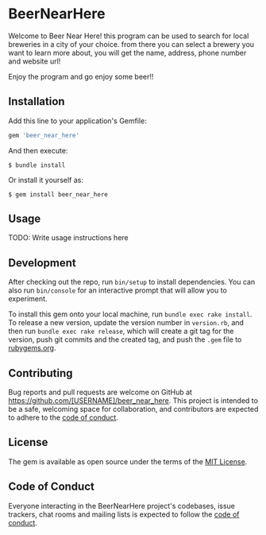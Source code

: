 # BeerNearHere

Welcome to Beer Near Here! this program can be used to search for local breweries in a city of your choice. 
from there you can select a brewery you want to learn more about, you will get the name, address, phone number and website url!

Enjoy the program and go enjoy some beer!!

## Installation

Add this line to your application's Gemfile:

```ruby
gem 'beer_near_here'
```

And then execute:

    $ bundle install

Or install it yourself as:

    $ gem install beer_near_here

## Usage

TODO: Write usage instructions here

## Development

After checking out the repo, run `bin/setup` to install dependencies. You can also run `bin/console` for an interactive prompt that will allow you to experiment.

To install this gem onto your local machine, run `bundle exec rake install`. To release a new version, update the version number in `version.rb`, and then run `bundle exec rake release`, which will create a git tag for the version, push git commits and the created tag, and push the `.gem` file to [rubygems.org](https://rubygems.org).

## Contributing

Bug reports and pull requests are welcome on GitHub at https://github.com/[USERNAME]/beer_near_here. This project is intended to be a safe, welcoming space for collaboration, and contributors are expected to adhere to the [code of conduct](https://github.com/[USERNAME]/beer_near_here/blob/master/CODE_OF_CONDUCT.md).

## License

The gem is available as open source under the terms of the [MIT License](https://opensource.org/licenses/MIT).

## Code of Conduct

Everyone interacting in the BeerNearHere project's codebases, issue trackers, chat rooms and mailing lists is expected to follow the [code of conduct](https://github.com/[USERNAME]/beer_near_here/blob/master/CODE_OF_CONDUCT.md).
